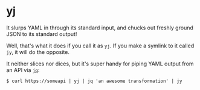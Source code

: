 # yj

It slurps YAML in through its standard input, and chucks out freshly ground
JSON to its standard output!

Well, that's what it does if you call it as `yj`. If you make a symlink to it
called `jy`, it will do the opposite.

It neither slices nor dices, but it's super handy for piping YAML output from
an API via [`jq`](https://stedolan.github.io/jq/):

```
$ curl https://someapi | yj | jq 'an awesome transformation' | jy
```
